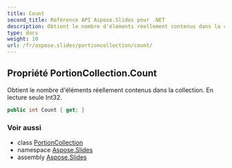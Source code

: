 ```yaml
---
title: Count
second_title: Référence API Aspose.Slides pour .NET
description: Obtient le nombre d'éléments réellement contenus dans la collection. En lecture seule Int32.
type: docs
weight: 10
url: /fr/aspose.slides/portioncollection/count/
---
```


## Propriété PortionCollection.Count

Obtient le nombre d'éléments réellement contenus dans la collection. En lecture seule Int32.

```csharp
public int Count { get; }
```

### Voir aussi

* class [PortionCollection](../../portioncollection)
* namespace [Aspose.Slides](../../portioncollection)
* assembly [Aspose.Slides](../../../)

<!-- NE PAS ÉDITER : généré par xmldocmd pour Aspose.Slides.dll -->